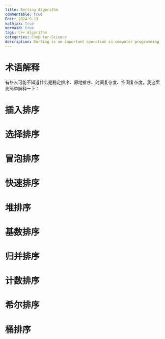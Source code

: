 ```yaml
---
title: Sorting Algorithm
commentable: true
Edit: 2024-9-13
mathjax: true
mermaid: true
tags: C++ Algorithm
categories: Computer-Science
description: Sorting is an important operation in computer programming, we will introduce ten sorting algorithms.
---
```

# 术语解释

有些人可能不知道什么是稳定排序、原地排序、时间复杂度、空间复杂度，我这里先简单解释一下：



# 插入排序

# 选择排序

# 冒泡排序

# 快速排序

# 堆排序

# 基数排序

# 归并排序

# 计数排序

# 希尔排序

# 桶排序